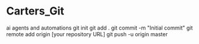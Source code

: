 # Carters_Git
ai agents and automations git init git add . git commit -m "Initial commit" git remote add origin [your repository URL] git push -u origin master
